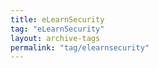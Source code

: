```yaml
---
title: eLearnSecurity
tag: "eLearnSecurity"
layout: archive-tags
permalink: "tag/elearnsecurity"
---
```

